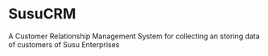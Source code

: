 # SusuCRM
 A Customer Relationship Management System for collecting an storing data of customers of Susu Enterprises
